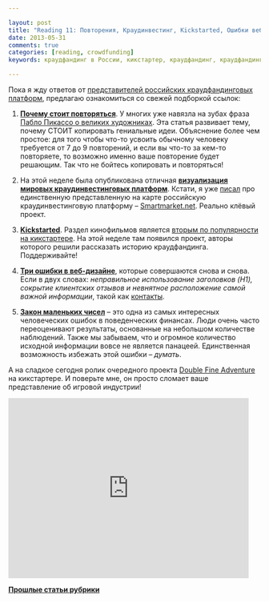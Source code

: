 ```yaml
---

layout: post
title: "Reading 11: Повторения, Краудинвестинг, Kickstarted, Ошибки веб-дизайнеров и инвесторов" 
date: 2013-05-31
comments: true
categories: [reading, crowdfunding]
keywords: краудфандинг в России, кикстартер, краудфандинг, краудфандинг сайты

---
```


Пока я жду ответов от [представителей российских краудфандинговых платформ](http://blog.vonoiral.com/post/crowdfunding-2-), предлагаю ознакомиться со свежей подборкой ссылок:

<!-- more -->

1. **[Почему стоит повторяться](http://blog.inklingmarkets.com/2010/05/dont-keep-yourself-dry-be-real-instead.html)**. У многих уже навязла на зубах фраза [Пабло Пикассо о великих художниках](http://habrahabr.ru/post/86150/). Эта статья развивает тему, почему СТОИТ копировать гениальные идеи. Объяснение более чем простое: для того чтобы что-то усвоить обычному человеку требуется от 7 до 9 повторений, и если вы что-то за кем-то повторяете, то возможно именно ваше повторение будет решающим. Так что не бойтесь копировать и повторяться!

2. На этой неделе была опубликована отличная **[визуализация мировых краудинвестинговых платформ](http://www.thecrowdcafe.com/visualizing-the-crowdinvesting-industry/)**. Кстати, я уже [писал](http://blog.vonoiral.com/post/reading-6-) про единственную представленную на карте российскую краудинвестинговую платформу – [Smartmarket.net](https://smartmarket.net). Реально клёвый проект.


3. **[Kickstarted](http://www.kickstarter.com/projects/696739710/kickstarted-documenting-the-crowdfunding-revolutio)**. Раздел кинофильмов является [вторым по популярности на кикстартере](http://www.kickstarter.com/help/stats?ref=footer). На этой неделе там появился проект, авторы которого решили рассказать историю краудфандинга. Поддерживайте!


4. **[Три ошибки в веб-дизайне](http://ninjasandrobots.com/three-mistakes-i-see-web-designers-make-over-and-over-again)**, которые совершаются снова и снова. Если в двух словах: *неправильное использование заголовков (H1), сокрытие клиентских отзывов и невнятное расположение самой важной информации*, такой как [контакты](http://blog.vonoiral.com/nikita-larionov).


5. **[Закон маленьких чисел](http://www.farnamstreetblog.com/2013/05/mental-model-bias-from-insensitivity-to-sample-size/)** – это одна из самых интересных   человеческих ошибок в поведенческих финансах. Люди очень часто переоценивают результаты, основанные на небольшом количестве наблюдений. Также мы забываем, что и огромное количество исходной информации вовсе не является панацеей. Единственная возможность избежать этой ошибки –  *думать*. 

А на сладкое сегодня ролик очередного проекта [Double Fine Adventure](http://www.doublefine.com) на кикстартере. И поверьте мне, он просто сломает ваше представление об игровой индустрии!

<iframe width="480" height="360" src="http://www.kickstarter.com/projects/doublefine/double-fines-massive-chalice/widget/video.html" frameborder="0"> </iframe>

[**Прошлые статьи рубрики**](http://blog.vonoiral.com/blog/categories/reading/)